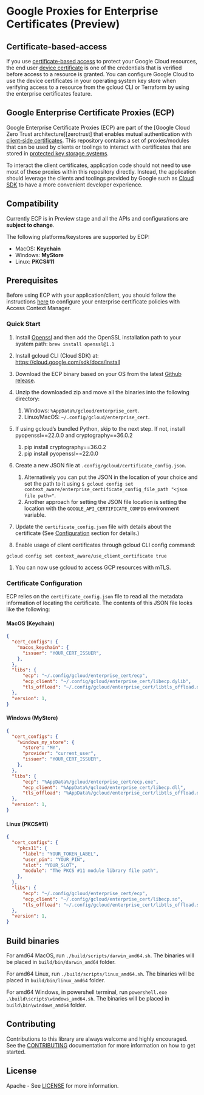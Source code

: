 # Google Proxies for Enterprise Certificates (Preview)

## Certificate-based-access

If you use [certificate-based access][cba] to protect your Google Cloud resources, the end user [device certificate][clientcert] is one of the credentials that is verified before access to a resource is granted. You can configure Google Cloud to use the device certificates in your operating system key store when verifying access to a resource from the gcloud CLI or Terraform by using the enterprise certificates feature.

## Google Enterprise Certificate Proxies (ECP)

Google Enterprise Certificate Proxies (ECP) are part of the [Google Cloud Zero Trust architecture][zerotrust] that enables mutual authentication with [client-side certificates][clientcert]. This repository contains a set of proxies/modules that can be used by clients or toolings to interact with certificates that are stored in [protected key storage systems][keystore].

To interact the client certificates, application code should not need to use most of these proxies within this repository directly. Instead, the application should leverage the clients and toolings provided by Google such as [Cloud SDK](https://cloud.google.com/sdk) to have a more convenient developer experience.

## Compatibility

Currently ECP is in Preview stage and all the APIs and configurations are **subject to change**.

The following platforms/keystores are supported by ECP:

- MacOS: __Keychain__
- Windows: __MyStore__
- Linux: __PKCS#11__

## Prerequisites

Before using ECP with your application/client, you should follow the instructions [here](enterprisecert) to configure your enterprise certificate policies with Access Context Manager. 

### Quick Start

1. Install [Openssl][openssl] and then add the OpenSSL installation path to your system path:
`brew install openssl@1.1`

1. Install gcloud CLI (Cloud SDK) at: https://cloud.google.com/sdk/docs/install

1. Download the ECP binary based on your OS from the latest [Github release](https://github.com/googleapis/enterprise-certificate-proxy/releases).

1. Unzip the downloaded zip and move all the binaries into the following directory:
   1. Windows: `%AppData%/gcloud/enterprise_cert`.
   1. Linux/MacOS: `~/.config/gcloud/enterprise_cert`.

1. If using gcloud’s bundled Python, skip to the next step. If not, install pyopenssl==22.0.0 and cryptography==36.0.2
   1. pip install cryptography==36.0.2
   1. pip install pyopenssl==22.0.0

1. Create a new JSON file at `.config/gcloud/certificate_config.json`. 
   1. Alternatively you can put the JSON in the location of your choice and set the path to it using `$ gcloud config set context_aware/enterprise_certificate_config_file_path "<json file path>"`.
   1. Another approach for setting the JSON file location is setting the location with the `GOOGLE_API_CERTIFICATE_CONFIG` environment variable.

1. Update the `certificate_config.json` file with details about the certificate (See [Configuration](#certificate-configutation) section for details.)

1. Enable usage of client certificates through gcloud CLI config command:
```
gcloud config set context_aware/use_client_certificate true
```

1. You can now use gcloud to access GCP resources with mTLS.

### Certificate Configuration

ECP relies on the `certificate_config.json` file to read all the metadata information of locating the certificate. The contents of this JSON file looks like the following:

#### MacOS (Keychain)

```json
{
  "cert_configs": {
    "macos_keychain": {
      "issuer": "YOUR_CERT_ISSUER",
    },
  },
  "libs": {
      "ecp": "~/.config/gcloud/enterprise_cert/ecp",
      "ecp_client": "~/.config/gcloud/enterprise_cert/libecp.dylib",
      "tls_offload": "~/.config/gcloud/enterprise_cert/libtls_offload.dylib",
  },
  "version": 1,
}
```

#### Windows (MyStore)
```json
{
  "cert_configs": {
    "windows_my_store": {
      "store": "MY",
      "provider": "current_user",
      "issuer": "YOUR_CERT_ISSUER",
    },
  },
  "libs": {
      "ecp": "%AppData%/gcloud/enterprise_cert/ecp.exe",
      "ecp_client": "%AppData%/gcloud/enterprise_cert/libecp.dll",
      "tls_offload": "%AppData%/gcloud/enterprise_cert/libtls_offload.dll",
  },
  "version": 1,
}
```

#### Linux (PKCS#11)
```json
{
  "cert_configs": {
    "pkcs11": {
      "label": "YOUR_TOKEN_LABEL",
      "user_pin": "YOUR_PIN",
      "slot": "YOUR_SLOT",
      "module": "The PKCS #11 module library file path",
    },
  },
  "libs": {
      "ecp": "~/.config/gcloud/enterprise_cert/ecp",
      "ecp_client": "~/.config/gcloud/enterprise_cert/libecp.so",
      "tls_offload": "~/.config/gcloud/enterprise_cert/libtls_offload.so",
  },
  "version": 1,
}
```

## Build binaries

For amd64 MacOS, run `./build/scripts/darwin_amd64.sh`. The binaries will be placed in `build/bin/darwin_amd64` folder.

For amd64 Linux, run `./build/scripts/linux_amd64.sh`. The binaries will be placed in `build/bin/linux_amd64` folder.

For amd64 Windows, in powershell terminal, run `powershell.exe .\build\scripts\windows_amd64.sh`. The binaries will be placed in `build\bin\windows_amd64` folder.

## Contributing

Contributions to this library are always welcome and highly encouraged. See the [CONTRIBUTING](contributing) documentation for more information on how to get started.

## License

Apache - See [LICENSE](license) for more information.

[cba]: https://cloud.google.com/beyondcorp-enterprise/docs/securing-resources-with-certificate-based-access
[clientcert]: https://en.wikipedia.org/wiki/Client_certificate
[openssl]: https://wiki.openssl.org/index.php/Binaries
[keystore]: https://en.wikipedia.org/wiki/Key_management
[cloudsdk]: https://cloud.google.com/sdk
[contributing]: ./CONTRIBUTING.md
[license]:./LICENSE.md
[enterprisecert]: https://cloud.google.com/access-context-manager/docs/enterprise-certificates
